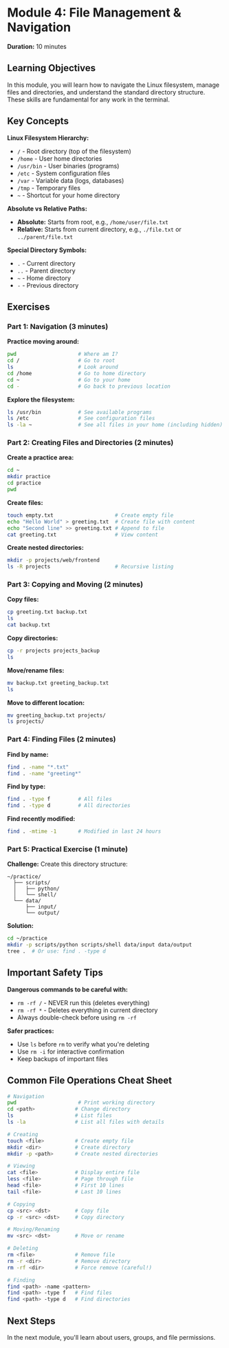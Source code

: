 # Module 4: File Management & Navigation

**Duration:** 10 minutes

## Learning Objectives

In this module, you will learn how to navigate the Linux filesystem, manage files and directories, and understand the standard directory structure. These skills are fundamental for any work in the terminal.

## Key Concepts

**Linux Filesystem Hierarchy:**
- `/` - Root directory (top of the filesystem)
- `/home` - User home directories
- `/usr/bin` - User binaries (programs)
- `/etc` - System configuration files
- `/var` - Variable data (logs, databases)
- `/tmp` - Temporary files
- `~` - Shortcut for your home directory

**Absolute vs Relative Paths:**
- **Absolute:** Starts from root, e.g., `/home/user/file.txt`
- **Relative:** Starts from current directory, e.g., `./file.txt` or `../parent/file.txt`

**Special Directory Symbols:**
- `.` - Current directory
- `..` - Parent directory
- `~` - Home directory
- `-` - Previous directory

## Exercises

### Part 1: Navigation (3 minutes)

**Practice moving around:**
```bash
pwd                    # Where am I?
cd /                   # Go to root
ls                     # Look around
cd /home               # Go to home directory
cd ~                   # Go to your home
cd -                   # Go back to previous location
```

**Explore the filesystem:**
```bash
ls /usr/bin            # See available programs
ls /etc                # See configuration files
ls -la ~               # See all files in your home (including hidden)
```

### Part 2: Creating Files and Directories (2 minutes)

**Create a practice area:**
```bash
cd ~
mkdir practice
cd practice
pwd
```

**Create files:**
```bash
touch empty.txt                    # Create empty file
echo "Hello World" > greeting.txt  # Create file with content
echo "Second line" >> greeting.txt # Append to file
cat greeting.txt                   # View content
```

**Create nested directories:**
```bash
mkdir -p projects/web/frontend
ls -R projects                     # Recursive listing
```

### Part 3: Copying and Moving (2 minutes)

**Copy files:**
```bash
cp greeting.txt backup.txt
ls
cat backup.txt
```

**Copy directories:**
```bash
cp -r projects projects_backup
ls
```

**Move/rename files:**
```bash
mv backup.txt greeting_backup.txt
ls
```

**Move to different location:**
```bash
mv greeting_backup.txt projects/
ls projects/
```

### Part 4: Finding Files (2 minutes)

**Find by name:**
```bash
find . -name "*.txt"
find . -name "greeting*"
```

**Find by type:**
```bash
find . -type f         # All files
find . -type d         # All directories
```

**Find recently modified:**
```bash
find . -mtime -1       # Modified in last 24 hours
```

### Part 5: Practical Exercise (1 minute)

**Challenge:** Create this directory structure:
```
~/practice/
  ├── scripts/
  │   ├── python/
  │   └── shell/
  └── data/
      ├── input/
      └── output/
```

**Solution:**
```bash
cd ~/practice
mkdir -p scripts/python scripts/shell data/input data/output
tree .  # Or use: find . -type d
```

## Important Safety Tips

**Dangerous commands to be careful with:**
- `rm -rf /` - NEVER run this (deletes everything)
- `rm -rf *` - Deletes everything in current directory
- Always double-check before using `rm -rf`

**Safer practices:**
- Use `ls` before `rm` to verify what you're deleting
- Use `rm -i` for interactive confirmation
- Keep backups of important files

## Common File Operations Cheat Sheet

```bash
# Navigation
pwd                    # Print working directory
cd <path>             # Change directory
ls                    # List files
ls -la                # List all files with details

# Creating
touch <file>          # Create empty file
mkdir <dir>           # Create directory
mkdir -p <path>       # Create nested directories

# Viewing
cat <file>            # Display entire file
less <file>           # Page through file
head <file>           # First 10 lines
tail <file>           # Last 10 lines

# Copying
cp <src> <dst>        # Copy file
cp -r <src> <dst>     # Copy directory

# Moving/Renaming
mv <src> <dst>        # Move or rename

# Deleting
rm <file>             # Remove file
rm -r <dir>           # Remove directory
rm -rf <dir>          # Force remove (careful!)

# Finding
find <path> -name <pattern>
find <path> -type f   # Find files
find <path> -type d   # Find directories
```

## Next Steps

In the next module, you'll learn about users, groups, and file permissions.

